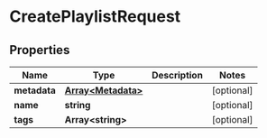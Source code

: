 
# CreatePlaylistRequest

## Properties

Name | Type | Description | Notes
------------ | ------------- | ------------- | -------------
**metadata** | [**Array&lt;Metadata&gt;**](Metadata.md) |  |  [optional]
**name** | **string** |  |  [optional]
**tags** | **Array&lt;string&gt;** |  |  [optional]



